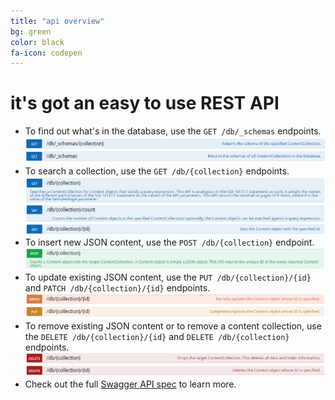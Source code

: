 ```yaml
---
title: "api overview"
bg: green 
color: black
fa-icon: codepen
---
```


# **it's got an easy to use REST API**

- To find out what's in the database, use the `GET /db/_schemas` endpoints.  
  ![Get Metadata](img/get-metadata.png)  
- To search a collection, use the `GET /db/{collection}` endpoints.  
  ![Search Content](img/search-content.png)
- To insert new JSON content, use the `POST /db/{collection}` endpoint.
  ![Insert Content](img/insert-content.png)
- To update existing JSON content, use the `PUT /db/{collection}/{id}` and `PATCH /db/{collection}/{id}` endpoints.
  ![Update Content](img/update-content.png)
- To remove existing JSON content or to remove a content collection, use the `DELETE /db/{collection}/{id}` and `DELETE /db/{collection}` endpoints.
  ![Remove Content](img/remove-content.png) 
- Check out the full [Swagger API spec](http://localhost:9000/api-spec/index.html) to learn more.